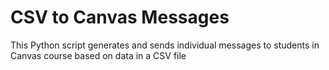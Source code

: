 # CSV to Canvas Messages
 This Python script generates and sends individual messages to students in Canvas course based on data in a CSV file
